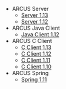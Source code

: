 - ARCUS Server
  - [Server 1.13](/release-notes/server/1.13.md)
  - [Server 1.12](/release-notes/server/1.12.md)
- ARCUS Java Client
  - [Java Client 1.12](/release-notes/java-client/1.12.md)
- ARCUS C Client
  - [C Client 1.13](/release-notes/c-client/1.13.md)
  - [C Client 1.12](/release-notes/c-client/1.12.md)
  - [C Client 1.11](/release-notes/c-client/1.11.md)
  - [C Client 1.10](/release-notes/c-client/1.10.md)
- ARCUS Spring
  - [Spring 1.11](/release-notes/spring/1.11.md)
